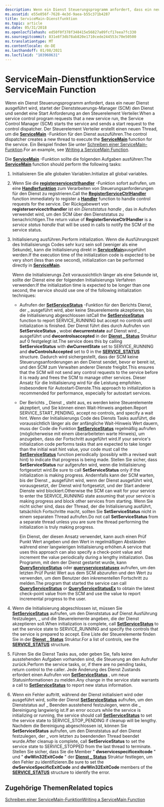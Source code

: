```yaml
---
description: Wenn ein Dienst Steuerungsprogramm anfordert, dass ein neuer Dienst ausgeführt wird, startet der Dienststeuerungs-Manager (SCM) den Dienst und sendet eine Start Anforderung an den Steuerelement Verteiler.
ms.assetid: e55e056f-7628-4e3d-9aea-b55c371b4287
title: ServiceMain-Dienstfunktion
ms.topic: article
ms.date: 05/31/2018
ms.openlocfilehash: ed50f0f378f348415e56827a09fcf17eea7fc330
ms.sourcegitcommit: 831e8f3db78ab820e1710cede244553c70e50500
ms.translationtype: MT
ms.contentlocale: de-DE
ms.lasthandoff: 01/08/2021
ms.locfileid: "103960631"
---
```

# <a name="service-servicemain-function"></a><span data-ttu-id="63d3b-103">ServiceMain-Dienstfunktion</span><span class="sxs-lookup"><span data-stu-id="63d3b-103">Service ServiceMain Function</span></span>

<span data-ttu-id="63d3b-104">Wenn ein Dienst Steuerungsprogramm anfordert, dass ein neuer Dienst ausgeführt wird, startet der Dienststeuerungs-Manager (SCM) den Dienst und sendet eine Start Anforderung an den Steuerelement Verteiler.</span><span class="sxs-lookup"><span data-stu-id="63d3b-104">When a service control program requests that a new service run, the Service Control Manager (SCM) starts the service and sends a start request to the control dispatcher.</span></span> <span data-ttu-id="63d3b-105">Der Steuerelement Verteiler erstellt einen neuen Thread, um die [**ServiceMain**](/windows/win32/api/winsvc/nc-winsvc-lpservice_main_functiona) -Funktion für den Dienst auszuführen.</span><span class="sxs-lookup"><span data-stu-id="63d3b-105">The control dispatcher creates a new thread to execute the [**ServiceMain**](/windows/win32/api/winsvc/nc-winsvc-lpservice_main_functiona) function for the service.</span></span> <span data-ttu-id="63d3b-106">Ein Beispiel finden Sie unter [Schreiben einer ServiceMain-Funktion](writing-a-servicemain-function.md).</span><span class="sxs-lookup"><span data-stu-id="63d3b-106">For an example, see [Writing a ServiceMain Function](writing-a-servicemain-function.md).</span></span>

<span data-ttu-id="63d3b-107">Die [**ServiceMain**](/windows/win32/api/winsvc/nc-winsvc-lpservice_main_functiona) -Funktion sollte die folgenden Aufgaben ausführen:</span><span class="sxs-lookup"><span data-stu-id="63d3b-107">The [**ServiceMain**](/windows/win32/api/winsvc/nc-winsvc-lpservice_main_functiona) function should perform the following tasks:</span></span>

1.  <span data-ttu-id="63d3b-108">Initialisieren Sie alle globalen Variablen.</span><span class="sxs-lookup"><span data-stu-id="63d3b-108">Initialize all global variables.</span></span>
2.  <span data-ttu-id="63d3b-109">Wenn Sie die [**registerservicectrlhandler**](/windows/desktop/api/Winsvc/nf-winsvc-registerservicectrlhandlera) -Funktion sofort aufrufen, um eine [**Handlerfunktion**](/windows/desktop/api/Winsvc/nc-winsvc-lphandler_function) zum Verarbeiten von Steuerungsanforderungen für den Dienst zu registrieren.</span><span class="sxs-lookup"><span data-stu-id="63d3b-109">Call the [**RegisterServiceCtrlHandler**](/windows/desktop/api/Winsvc/nf-winsvc-registerservicectrlhandlera) function immediately to register a [**Handler**](/windows/desktop/api/Winsvc/nc-winsvc-lphandler_function) function to handle control requests for the service.</span></span> <span data-ttu-id="63d3b-110">Der Rückgabewert von **registerservicectrlhandler** ist ein *Dienststatus handle* , das in Aufrufen verwendet wird, um den SCM über den Dienststatus zu benachrichtigen.</span><span class="sxs-lookup"><span data-stu-id="63d3b-110">The return value of **RegisterServiceCtrlHandler** is a *service status handle* that will be used in calls to notify the SCM of the service status.</span></span>
3.  <span data-ttu-id="63d3b-111">Initialisierung ausführen.</span><span class="sxs-lookup"><span data-stu-id="63d3b-111">Perform initialization.</span></span> <span data-ttu-id="63d3b-112">Wenn die Ausführungszeit des Initialisierungs Codes sehr kurz sein soll (weniger als eine Sekunde), kann die Initialisierung direkt in [**ServiceMain**](/windows/win32/api/winsvc/nc-winsvc-lpservice_main_functiona)ausgeführt werden.</span><span class="sxs-lookup"><span data-stu-id="63d3b-112">If the execution time of the initialization code is expected to be very short (less than one second), initialization can be performed directly in [**ServiceMain**](/windows/win32/api/winsvc/nc-winsvc-lpservice_main_functiona).</span></span>

    <span data-ttu-id="63d3b-113">Wenn die Initialisierungs Zeit voraussichtlich länger als eine Sekunde ist, sollte der Dienst eine der folgenden Initialisierungs Verfahren verwenden:</span><span class="sxs-lookup"><span data-stu-id="63d3b-113">If the initialization time is expected to be longer than one second, the service should use one of the following initialization techniques:</span></span>

    -   <span data-ttu-id="63d3b-114">Aufrufen der [**SetServiceStatus**](/windows/desktop/api/Winsvc/nf-winsvc-setservicestatus) -Funktion für den Berichts Dienst, der \_ ausgeführt wird, aber keine Steuerelemente akzeptieren, bis die Initialisierung abgeschlossen ist</span><span class="sxs-lookup"><span data-stu-id="63d3b-114">Call the [**SetServiceStatus**](/windows/desktop/api/Winsvc/nf-winsvc-setservicestatus) function to report SERVICE\_RUNNING but accept no controls until initialization is finished.</span></span> <span data-ttu-id="63d3b-115">Der Dienst führt dies durch Aufrufen von **SetServiceStatus** , wobei **dwcurrentstate** auf Dienst wird \_ ausgeführt und **dwcontrolsaccepted** in der [**Dienst \_ Status**](/windows/desktop/api/Winsvc/ns-winsvc-service_status) Struktur auf 0 festgelegt ist.</span><span class="sxs-lookup"><span data-stu-id="63d3b-115">The service does this by calling **SetServiceStatus** with **dwCurrentState** set to SERVICE\_RUNNING and **dwControlsAccepted** set to 0 in the [**SERVICE\_STATUS**](/windows/desktop/api/Winsvc/ns-winsvc-service_status) structure.</span></span> <span data-ttu-id="63d3b-116">Dadurch wird sichergestellt, dass der SCM keine Steuerungsanforderungen an den Dienst sendet, bevor er bereit ist, und den SCM zum Verwalten anderer Dienste freigibt.</span><span class="sxs-lookup"><span data-stu-id="63d3b-116">This ensures that the SCM will not send any control requests to the service before it is ready and frees the SCM to manage other services.</span></span> <span data-ttu-id="63d3b-117">Dieser Ansatz für die Initialisierung wird für die Leistung empfohlen, insbesondere für Autostart-Dienste.</span><span class="sxs-lookup"><span data-stu-id="63d3b-117">This approach to initialization is recommended for performance, especially for autostart services.</span></span>
    -   <span data-ttu-id="63d3b-118">Der Berichts \_ Dienst \_ steht aus, es werden keine Steuerelemente akzeptiert, und Sie können einen Wait-Hinweis angeben.</span><span class="sxs-lookup"><span data-stu-id="63d3b-118">Report SERVICE\_START\_PENDING, accept no controls, and specify a wait hint.</span></span> <span data-ttu-id="63d3b-119">Wenn der Initialisierungs Code des Diensts Tasks ausführt, die voraussichtlich länger als der anfängliche Wait-Hinweis Wert dauern, muss der Code die Funktion [**SetServiceStatus**](/windows/desktop/api/Winsvc/nf-winsvc-setservicestatus) regelmäßig aufrufen (möglicherweise mit einem überarbeiteten warte Hinweis), um anzugeben, dass der Fortschritt ausgeführt wird.</span><span class="sxs-lookup"><span data-stu-id="63d3b-119">If your service's initialization code performs tasks that are expected to take longer than the initial wait hint value, your code must call the [**SetServiceStatus**](/windows/desktop/api/Winsvc/nf-winsvc-setservicestatus) function periodically (possibly with a revised wait hint) to indicate that progress is being made.</span></span> <span data-ttu-id="63d3b-120">Stellen Sie sicher, dass **SetServiceStatus** nur aufgerufen wird, wenn die Initialisierung fortgesetzt wird.</span><span class="sxs-lookup"><span data-stu-id="63d3b-120">Be sure to call **SetServiceStatus** only if the initialization is making progress.</span></span> <span data-ttu-id="63d3b-121">Andernfalls kann der SCM warten, bis der Dienst \_ ausgeführt wird, wenn der Dienst ausgeführt wird, vorausgesetzt, der Dienst wird fortgesetzt, und der Start anderer Dienste wird blockiert.</span><span class="sxs-lookup"><span data-stu-id="63d3b-121">Otherwise the SCM can wait for your service to enter the SERVICE\_RUNNING state assuming that your service is making progress and block other services from starting.</span></span> <span data-ttu-id="63d3b-122">Wenn Sie nicht sicher sind, dass der Thread, der die Initialisierung ausführt, tatsächlich Fortschritte macht, sollten Sie **SetServiceStatus** nicht in einem separaten Thread aufrufen.</span><span class="sxs-lookup"><span data-stu-id="63d3b-122">Do not call **SetServiceStatus** from a separate thread unless you are sure the thread performing the initialization is truly making progress.</span></span>

        <span data-ttu-id="63d3b-123">Ein Dienst, der diesen Ansatz verwendet, kann auch einen Prüf Punkt Wert angeben und den Wert in regelmäßigen Abständen während einer langwierigen Initialisierung erhöhen.</span><span class="sxs-lookup"><span data-stu-id="63d3b-123">A service that uses this approach can also specify a check-point value and increment the value periodically during a lengthy initialization.</span></span> <span data-ttu-id="63d3b-124">Das Programm, mit dem der Dienst gestartet wurde, kann [**QueryServiceStatus**](/windows/desktop/api/Winsvc/nf-winsvc-queryservicestatus) oder [**queryservicestatusex**](/windows/desktop/api/Winsvc/nf-winsvc-queryservicestatusex) aufrufen, um den letzten Prüf Punkt Wert aus dem SCM abzurufen und den Wert zu verwenden, um dem Benutzer den inkrementellen Fortschritt zu melden.</span><span class="sxs-lookup"><span data-stu-id="63d3b-124">The program that started the service can call [**QueryServiceStatus**](/windows/desktop/api/Winsvc/nf-winsvc-queryservicestatus) or [**QueryServiceStatusEx**](/windows/desktop/api/Winsvc/nf-winsvc-queryservicestatusex) to obtain the latest check-point value from the SCM and use the value to report incremental progress to the user.</span></span>

4.  <span data-ttu-id="63d3b-125">Wenn die Initialisierung abgeschlossen ist, müssen Sie [**SetServiceStatus**](/windows/desktop/api/Winsvc/nf-winsvc-setservicestatus) aufrufen, um den Dienststatus auf Dienst Ausführung festzulegen, \_ und die Steuerelemente angeben, die der Dienst akzeptieren soll.</span><span class="sxs-lookup"><span data-stu-id="63d3b-125">When initialization is complete, call [**SetServiceStatus**](/windows/desktop/api/Winsvc/nf-winsvc-setservicestatus) to set the service state to SERVICE\_RUNNING and specify the controls that the service is prepared to accept.</span></span> <span data-ttu-id="63d3b-126">Eine Liste der Steuerelemente finden Sie in der [**Dienst \_ Status**](/windows/desktop/api/Winsvc/ns-winsvc-service_status) Struktur.</span><span class="sxs-lookup"><span data-stu-id="63d3b-126">For a list of controls, see the [**SERVICE\_STATUS**](/windows/desktop/api/Winsvc/ns-winsvc-service_status) structure.</span></span>
5.  <span data-ttu-id="63d3b-127">Führen Sie die Dienst Tasks aus, oder geben Sie, falls keine ausstehenden Aufgaben vorhanden sind, die Steuerung an den Aufrufer zurück.</span><span class="sxs-lookup"><span data-stu-id="63d3b-127">Perform the service tasks, or, if there are no pending tasks, return control to the caller.</span></span> <span data-ttu-id="63d3b-128">Jede Änderung des Dienst Zustands erfordert einen Aufrufen von [**SetServiceStatus**](/windows/desktop/api/Winsvc/nf-winsvc-setservicestatus) , um neue Statusinformationen zu melden.</span><span class="sxs-lookup"><span data-stu-id="63d3b-128">Any change in the service state warrants a call to [**SetServiceStatus**](/windows/desktop/api/Winsvc/nf-winsvc-setservicestatus) to report new status information.</span></span>
6.  <span data-ttu-id="63d3b-129">Wenn ein Fehler auftritt, während der Dienst initialisiert wird oder ausgeführt wird, sollte der Dienst [**SetServiceStatus**](/windows/desktop/api/Winsvc/nf-winsvc-setservicestatus) aufrufen, um den Dienststatus auf \_ Beenden ausstehend festzulegen, wenn die \_ Bereinigung langwierig ist.</span><span class="sxs-lookup"><span data-stu-id="63d3b-129">If an error occurs while the service is initializing or running, the service should call [**SetServiceStatus**](/windows/desktop/api/Winsvc/nf-winsvc-setservicestatus) to set the service state to SERVICE\_STOP\_PENDING if cleanup will be lengthy.</span></span> <span data-ttu-id="63d3b-130">Nachdem die Bereinigung abgeschlossen ist, können Sie **SetServiceStatus** aufrufen, um den Dienststatus auf den Dienst festzulegen, der \_ vom letzten zu beendenden Thread beendet wurde.</span><span class="sxs-lookup"><span data-stu-id="63d3b-130">After cleanup is complete, call **SetServiceStatus** to set the service state to SERVICE\_STOPPED from the last thread to terminate.</span></span> <span data-ttu-id="63d3b-131">Stellen Sie sicher, dass Sie die Member " **dwservicespecificexitcode** " und " **dwWin32ExitCode** " der [**Dienst \_ Status**](/windows/desktop/api/Winsvc/ns-winsvc-service_status) Struktur festlegen, um den Fehler zu identifizieren.</span><span class="sxs-lookup"><span data-stu-id="63d3b-131">Be sure to set the **dwServiceSpecificExitCode** and **dwWin32ExitCode** members of the [**SERVICE\_STATUS**](/windows/desktop/api/Winsvc/ns-winsvc-service_status) structure to identify the error.</span></span>

## <a name="related-topics"></a><span data-ttu-id="63d3b-132">Zugehörige Themen</span><span class="sxs-lookup"><span data-stu-id="63d3b-132">Related topics</span></span>

<dl> <dt>

[<span data-ttu-id="63d3b-133">Schreiben einer ServiceMain-Funktion</span><span class="sxs-lookup"><span data-stu-id="63d3b-133">Writing a ServiceMain Function</span></span>](writing-a-servicemain-function.md)
</dt> </dl>

 

 
